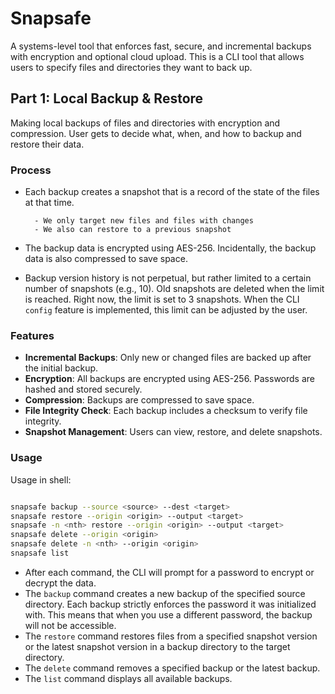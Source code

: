 # Snapsafe

A systems-level tool that enforces fast, secure, and incremental backups with encryption and optional cloud upload. This is a CLI tool that allows users to specify files and directories they want to back up.

## Part 1: Local Backup & Restore

Making local backups of files and directories with encryption and compression. User gets to decide what, when, and how to backup and restore their data.

### Process

- Each backup creates a snapshot that is a record of the state of the files at that time.

        - We only target new files and files with changes
        - We also can restore to a previous snapshot

- The backup data is encrypted using AES-256. Incidentally, the backup data is also compressed to save space.
- Backup version history is not perpetual, but rather limited to a certain number of snapshots (e.g., 10). Old snapshots are deleted when the limit is reached. Right now, the limit is set to 3 snapshots. When the CLI `config` feature is implemented, this limit can be adjusted by the user.

### Features

- **Incremental Backups**: Only new or changed files are backed up after the initial backup.
- **Encryption**: All backups are encrypted using AES-256. Passwords are hashed and stored securely.
- **Compression**: Backups are compressed to save space.
- **File Integrity Check**: Each backup includes a checksum to verify file integrity.
- **Snapshot Management**: Users can view, restore, and delete snapshots.

### Usage

Usage in shell:

```bash

snapsafe backup --source <source> --dest <target>
snapsafe restore --origin <origin> --output <target> 
snapsafe -n <nth> restore --origin <origin> --output <target>
snapsafe delete --origin <origin>
snapsafe delete -n <nth> --origin <origin>
snapsafe list 

```

- After each command, the CLI will prompt for a password to encrypt or decrypt the data.
- The `backup` command creates a new backup of the specified source directory. Each backup strictly enforces the password it was initialized with. This means that when you use a different password, the backup will not be accessible.
- The `restore` command restores files from a specified snapshot version or the latest snapshot version in a backup directory to the target directory.
- The `delete` command removes a specified backup or the latest backup.
- The `list` command displays all available backups.
